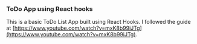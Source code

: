 ### ToDo App using React hooks

This is a basic ToDo List App built using React Hooks.  I followed the guide at
[https://www.youtube.com/watch?v=mxK8b99iJTg](https://www.youtube.com/watch?v=mxK8b99iJTg).
